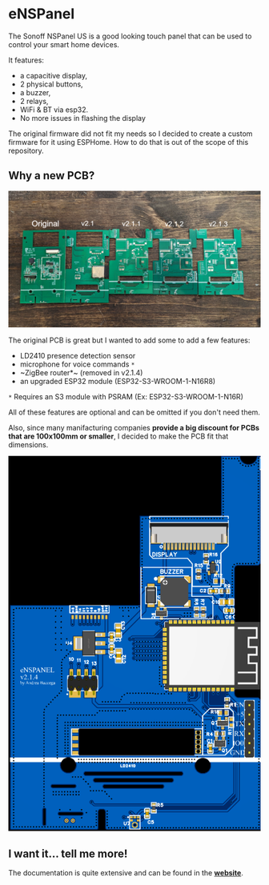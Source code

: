 # eNSPanel

The Sonoff NSPanel US is a good looking touch panel that can be used to control your smart home devices. 

It features:

- a capacitive display,
- 2 physical buttons,
- a buzzer,
- 2 relays,
- WiFi & BT via esp32.
- No more issues in flashing the display

The original firmware did not fit my needs so I decided to create a custom firmware for it using ESPHome. How to do that is out of the scope of this repository.

## Why a new PCB?

![all-pcbs.png](docs/images/all-pcbs.png)

The original PCB is great but I wanted to add some to add a few features:

- LD2410 presence detection sensor
- microphone for voice commands `*`
- ~ZigBee router*~ (removed in v2.1.4)
- an upgraded ESP32 module (ESP32-S3-WROOM-1-N16R8)

`*` Requires an S3 module with PSRAM (Ex: ESP32-S3-WROOM-1-N16R)

All of these features are optional and can be omitted if you don't need them.

Also, since many manifacturing companies **provide a big discount for PCBs that are 100x100mm or smaller**, I decided to make the PCB fit that dimensions.

![img.png](docs/images/pcb-v2.1.4.png)

## I want it... tell me more!

The documentation is quite extensive and can be found in the **[website](https://enspanel-docs.andreabaccega.com/)**.
